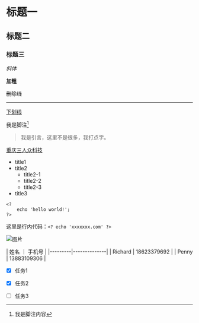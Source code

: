 # 标题一
## 标题二
### 标题三

*斜体*

**加粗**

~~删除线~~

---

<u>下划线</u>

我是脚注[^1]

[^1]:我是脚注内容

> 我是引言，这里不是很多，我打点字。

[重庆三人众科技](http://www.baidu.com)

- title1
- title2
  - title2-1
  - title2-2
  - title2-3
- title3

```
<?
    echo 'hello world!';
?>
```

这里是行内代码：``<? echo 'xxxxxxx.com' ?>``

![图片](https://lh3.googleusercontent.com/proxy/QU0p5nHhAutMU4gH3WJAMyTNNF8OfmIgtSgpn0toM4wMyNAOouQCBjxB92inAg4ZOXYqijVvAt89-VPXEPlFpwqn8q7fqA)

| 姓名    ｜  手机号      |
|---------|--------------|
| Richard |  18623379692 |
| Penny   |  13883109306 |

-[X] 任务1

-[X] 任务2

-[ ] 任务3